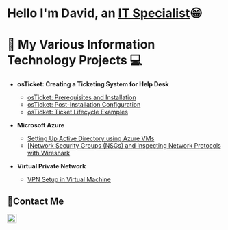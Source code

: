 <h1>Hello I'm David, an <a href="https://www.linkedin.com/in/dchill007/">IT Specialist</a>😁</h1>

# 💾 My Various Information Technology Projects 💻

- <b> osTicket: Creating a Ticketing System for Help Desk </b>

  - [osTicket: Prerequisites and Installation](https://github.com/Sovereign-86/Prerequisites-for-OSTicket)
  - [osTicket: Post-Installation Configuration](https://github.com/Sovereign-86/OSTicket-Post-Instal-Configuration)
  - [osTicket: Ticket Lifecycle Examples](https://github.com/Sovereign-86/OSTicket-Lifecycle)

    
- <b>Microsoft Azure</b>

  - [Setting Up Active Directory using Azure VMs](https://github.com/Sovereign-86/Configuring-Active-Directories)
  - [[Network Security Groups (NSGs) and Inspecting Network Protocols with Wireshark](https://github.com/Sovereign-86/Azure-Network-Protocals)

    
- <b>Virtual Private Network</b>

  - [VPN Setup in Virtual Machine ](https://github.com/Sovereign-86/Virtual-Privat-Networks)

<h2>📩Contact Me</h2>

[<img align="left" alt="David's | LinkedIn" width="22px" src="https://cdn.jsdelivr.net/npm/simple-icons@v3/icons/linkedin.svg" />][linkedin]

[linkedin]:https://www.linkedin.com/in/dchill007/
